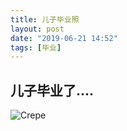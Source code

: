 ```yaml
---
title: 儿子毕业照
layout: post
date: "2019-06-21 14:52"
tags: [毕业]
---
```




## 儿子毕业了....

![Crepe](https://www.sightthink.com/assets/images/graduate.jpg)